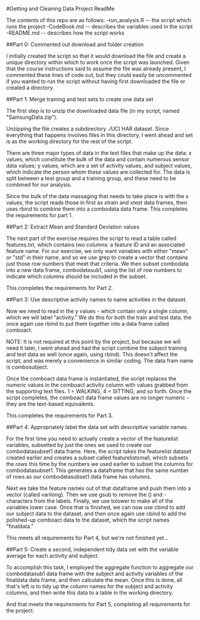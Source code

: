 #Getting and Cleaning Data Project ReadMe 

The contents of this repo are as follows:
-run_analysis.R -- the script which runs the project
-CodeBook.md -- describes the variables used in the script
-README.md -- describes how the script works

##Part 0: Commented out download and folder creation

I initially created the script so that it would download the file and create a unique directory within which to work once the script was launched. Given that the course instructions said to assume the file was already present, I commented these lines of code out, but they could easily be uncommented if you wanted to run the script without having first downloaded the file or created a directory.

##Part 1: Merge training and test sets to create one data set

The first step is to unzip the downloaded data file (in my script, named "SamsungData.zip").

Unzipping the file creates a subdirectory ./UCI HAR dataset. Since everything that happens involves files in this directory, I went ahead and set is as the working directory for the rest of the script.

There are three major types of data in the text files that make up the data: x values, which constitute the bulk of the data and contain numerous sensor data values; y values, which are a set of activity values, and subject values, which indicate the person whom these values are collected for. The data is split between a test group and a training group, and these need to be combined for our analysis.

Since the bulk of the data massaging that needs to take place is with the x values, the script reads those in first as xtrain and xtest data frames, then uses rbind to combine them into a combodata data frame. This completes the requirements for part 1.


##Part 2: Extract Mean and Standard Deviation values

The next part of the exercise requires the script to read a table called features.txt, which contains two columns: a feature ID and an associated feature name. For our exercise, we only want variables with either "mean" or "std" in their name, and so we use grep to create a vector that contains just those row numbers that meet that criteria. We then subset combodata into a new data frame, combodatasub1, using the list of row numbers to indicate which columns should be included in the subset.

This completes the requirements for Part 2.


##Part 3: Use descriptive activity names to name activities in the dataset.

Now we need to read in the y values - which contain only a single column, which we will label "activity." We do this for both the train and test data, the once again use rbind to put them together into a data frame called comboact.

NOTE: It is not required at this point by the project, but because we will need it later, I went ahead and had the script combine the subject training and test data as well (once again, using rbind). This doesn't affect the script, and was merely a convenience in similar coding. The data fram name is combosubject.

Once the comboact data frame is instantiated, the script replaces the numeric values in the comboact activity column with values grabbed from the supporting text files. 1 = WALKING, 4 = SITTING, and so forth. Once the script completes, the comboact data frame values are no longer numeric - they are the text-based equivalents.

This completes the requirements for Part 3. 


##Part 4: Appropriately label the data set with descriptive variable names.

For the first time you need to actually create a vector of the featurelist variables, subsetted by just the ones we used to create our combodatasubset1 data frame. Here, the script takes the featurelist dataset created earlier and creates a subset called featurelistsmall, which subsets the *rows* this time by the numbers we used earlier to subset the columns for combodatasubset1. This generates a dataframe that has the same number of rows as our combodatasubset1 data frame has columns.

Next we take the feature names out of that dataframe and push them into a vector (called varilong). Then we use gsub to remove the () and - characters from the labels. Finally, we use tolower to make all of the variables lower case. Once that is finished, we can now use cbind to add our subject data to the dataset, and then once again use cbind to add the polished-up comboact data to the dataset, which the script names "finaldata."

This meets all requirements for Part 4, but we're not finished yet...


##Part 5: Create a second, independent tidy data set with the variable average for each activity and subject.

To accomplish this task, I employed the aggregate function to aggregate our combodatasub1 data frame with the subject and activity variables of the finaldata data frame, and then calculate the mean. Once this is done, all that's left is to tidy up the column names for the subject and activity columns, and then write this data to a table in the working directory.

And that meets the requirements for Part 5, completing all requirements for the project.